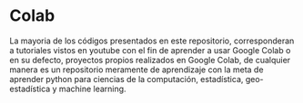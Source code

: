 # Colab

La mayoria de los códigos presentados en este repositorio, corresponderan a tutoriales vistos en youtube con el fin de aprender a usar Google Colab o en su defecto, proyectos propios realizados en Google Colab, de cualquier manera es un repositorio meramente de aprendizaje con la meta de aprender python para ciencias de la computación, estadística, geo-estadística y machine learning.
